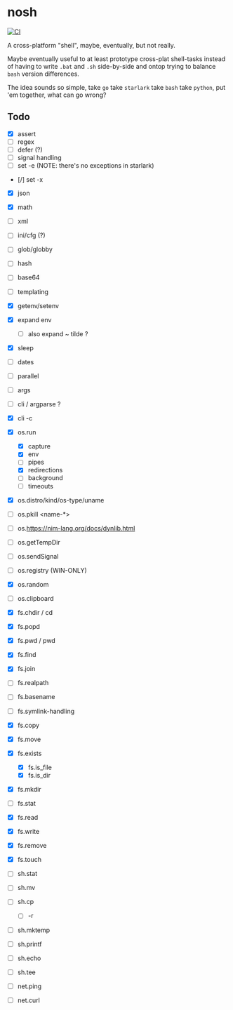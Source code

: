 # nosh

[![CI](https://github.com/Rafflesiaceae/nosh/actions/workflows/main.yml/badge.svg)](https://github.com/Rafflesiaceae/nosh/actions/workflows/main.yml)

A cross-platform "shell", maybe, eventually, but not really.

Maybe eventually useful to at least prototype cross-plat shell-tasks instead of
having to write `.bat` and `.sh` side-by-side and ontop trying to balance `bash`
version differences.

The idea sounds so simple, take `go` take `starlark` take `bash` take `python`,
put 'em together, what can go wrong?

## Todo
- [X] assert
- [ ] regex
- [ ] defer (?)
- [ ] signal handling
- [ ] set -e (NOTE: there's no exceptions in starlark)
- [/] set -x
- [X] json
- [X] math
- [ ] xml
- [ ] ini/cfg (?)
- [ ] glob/globby
- [ ] hash
- [ ] base64
- [ ] templating
- [X] getenv/setenv
- [X] expand env
    + [ ] also expand ~ tilde ?
- [X] sleep
- [ ] dates
- [ ] parallel
- [ ] args
- [ ] cli / argparse ?
- [X] cli -c

- [X] os.run
	+ [X] capture
	+ [X] env
	+ [ ] pipes
	+ [X] redirections
	+ [ ] background
	+ [ ] timeouts
- [X] os.distro/kind/os-type/uname
- [ ] os.pkill <pid> <name-*>
- [ ] os.https://nim-lang.org/docs/dynlib.html
- [ ] os.getTempDir
- [ ] os.sendSignal
- [ ] os.registry (WIN-ONLY)
- [X] os.random
- [ ] os.clipboard

- [X] fs.chdir / cd
- [X] fs.popd
- [X] fs.pwd / pwd
- [X] fs.find
- [X] fs.join
- [ ] fs.realpath
- [ ] fs.basename
- [ ] fs.symlink-handling
- [X] fs.copy
- [X] fs.move
- [X] fs.exists
	+ [X] fs.is_file
	+ [X] fs.is_dir
- [X] fs.mkdir
- [ ] fs.stat
- [X] fs.read
- [X] fs.write
- [X] fs.remove
- [X] fs.touch

- [ ] sh.stat
- [ ] sh.mv
- [ ] sh.cp
	+ [ ] -r
- [ ] sh.mktemp
- [ ] sh.printf
- [ ] sh.echo
- [ ] sh.tee

- [ ] net.ping
- [ ] net.curl
